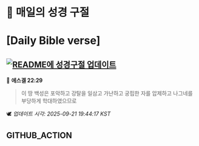# 🙏 매일의 성경 구절
# [Daily Bible verse]
## [![README에 성경구절 업데이트](https://github.com/DONGSUKA/first_test/actions/workflows/update-readme-bible.yml/badge.svg)](https://github.com/DONGSUKA/first_test/actions/workflows/update-readme-bible.yml)
<!-- START_BIBLE_VERSE -->
📖 **에스겔 22:29**
> 이 땅 백성은 포악하고 강탈을 일삼고 가난하고 궁핍한 자를 압제하고 나그네를 부당하게 학대하였으므로

🕊️ _업데이트 시각: 2025-09-21 19:44:17 KST_
  <!-- END_BIBLE_VERSE -->
## GITHUB_ACTION
